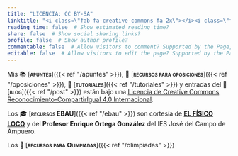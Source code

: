 ```yaml
---
title: "LICENCIA: CC BY-SA"
linktitle: "<i class=\"fab fa-creative-commons fa-2x\"></i><i class=\"fab fa-creative-commons-by fa-2x\"></i><i class=\"fab fa-creative-commons-sa fa-2x\"></i>"
reading_time: false  # Show estimated reading time?
share: false  # Show social sharing links?
profile: false  # Show author profile?
commentable: false  # Allow visitors to comment? Supported by the Page, Post, and Docs content types.
editable: false  # Allow visitors to edit the page? Supported by the Page, Post, and Docs content types.
---
```


Mis 📚 [<span style="font-variant:small-caps;">**apuntes**</span>]({{< ref "/apuntes" >}}), 📝 [<span style="font-variant:small-caps;">**recursos para oposiciones**</span>]({{< ref "/oposiciones" >}}), 👐 [<span style="font-variant:small-caps;">**tutoriales**</span>]({{< ref "/tutoriales" >}}) y entradas del 💬 [<span style="font-variant:small-caps;">**blog**</span>]({{< ref "/post" >}}) están bajo una [Licencia de Creative Commons Reconocimiento-CompartirIgual 4.0 Internacional](https://creativecommons.org/licenses/by-sa/4.0/deed.es).

<center>
<i class="fab fa-creative-commons fa-2x aria-hidden="true" "></i><i class="fab fa-creative-commons-by fa-2x aria-hidden="true" "></i><i class="fab fa-creative-commons-sa fa-2x aria-hidden="true" "></i>
</center>

Los 🎓 [<span style="font-variant:small-caps;">**recursos EBAU**</span>]({{< ref "/ebau" >}}) son cortesía de [**EL FÍSICO LOCO**](http://elfisicoloco.blogspot.com) y del **Profesor Enrique Ortega González** del IES José del Campo de Ampuero.

Los 🏅 [<span style="font-variant:small-caps;">**recursos para Olimpiadas**</span>]({{< ref "/olimpiadas" >}}) 